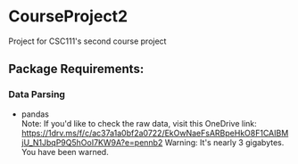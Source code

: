 # CourseProject2
Project for CSC111's second course project

## Package Requirements:

### Data Parsing
- pandas
\
Note: If you'd like to check the raw data, visit this OneDrive link:
https://1drv.ms/f/c/ac37a1a0bf2a0722/EkOwNaeFsARBpeHkO8F1CAIBMjU_N1JbqP9Q5hOoI7KW9A?e=pennb2
Warning: It's nearly 3 gigabytes. You have been warned.
